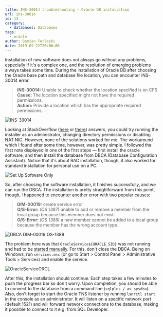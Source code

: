 ```yaml
---
title: INS-30014 troubleshooting — Oracle DB installation
url: ins-30014
id: 13
category:
  - databases: Databases 
tags:
  - oracle
author: Damian Terlecki
date: 2019-09-22T20:00:00
---
```


Installation of new software does not always go without any problems, especially if it's a complex one, and the resolution of emerging problems always takes some time. During the installation of Oracle DB after choosing the Oracle base path and database file location, you can encounter INS-30014 error.

> **INS-30014:** Unable to check whether the location specified is on CFS<br/>
> **Cause:** The location specified might not have the required permissions.<br/>
> **Action:** Provide a location which has the appropriate required permissions.

<img src="/img/hq/INS-30014.png" alt="INS-30014" title="INS-30014">

Looking at StackOverflow ([here](https://dba.stackexchange.com/questions/207949/install-oracle-database-12c-error-unable-to-check-whether-the-location-specified) or [there](https://dba.stackexchange.com/questions/175938/unable-to-check-whether-the-location-specified-is-on-cfs)) answers, you could try running the installer as an administrator, changing directory permissions or disabling NAT NIC. However, none of the solutions worked for me. The workaround which I found after some time, however, was pretty simple. I followed the first note displayed in one of the first steps — first install the oracle software, and then install the database from DBCA (Database Configuration Assistant). Notice that it's about RAC installation, though, it also worked for standard installation for personal use on a PC.

<img src="/img/hq/set-up-oracle-software.png" alt="Set Up Software Only" title="Set Up Software Only">

So, after choosing the software installation, it finishes successfully, and we can run the DBCA. The installation is pretty straightforward from this point, though, I happened to encounter another error with two popular causes:

> **DIM-00019:** create service error<br/>
> **O/S-Error:** *(OS 1387)* unable to add or remove a member from the local group because this member does not exist.<br/>
> **O/S-Error:** *(OS 1388)* a new member cannot be added to a local group because the member has the wrong account type.

<img src="/img/hq/DBCA-DIM-00019-OS-1388.png" alt="DBCA DIM-00019 OS-1388" title="DBCA DIM-00019 OS 1388">

The problem here was that `OracleService${ORACLE_SID}` was not running and had to be [started manually](https://community.oracle.com/message/734286#734286).
For this, don't close the DBCA. Being on Windows, run `services.msc` (or go to Start > Control Panel > Administrative Tools > Services) and enable the service.

<img src="/img/hq/oracle-service-orcl.png" alt="OracleServiceORCL" title="OracleServiceORCL">

After this, the installation should continue. Each step takes a few minutes to push the progress bar so don't worry. Upon completion, you should be able to connect to the database from a command line (`sqlplus / as sysdba`). Also, don't forget to start the Oracle TNS listener by running `lsnrctl start` in the console as an administrator. It will listen on a specific network port (default 1521) and will forward network connections to the database, making it possible to connect to it e.g. from SQL Developer.